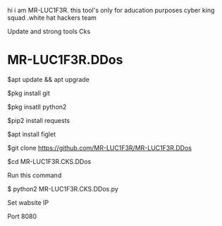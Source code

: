 

hi i am MR-LUC1F3R. this tool's only for aducation purposes cyber king squad .white hat hackers team

Update and strong tools Cks

# MR-LUC1F3R.DDos

$apt update && apt upgrade

$pkg install git

$pkg insatll python2

$pip2 install requests

$apt install figlet

$git clone https://github.com/MR-LUC1F3R/MR-LUC1F3R.DDos

$cd MR-LUC1F3R.CKS.DDos

Run this command

$ python2 MR-LUC1F3R.CKS.DDos.py

Set wabsite IP

Port 8080


